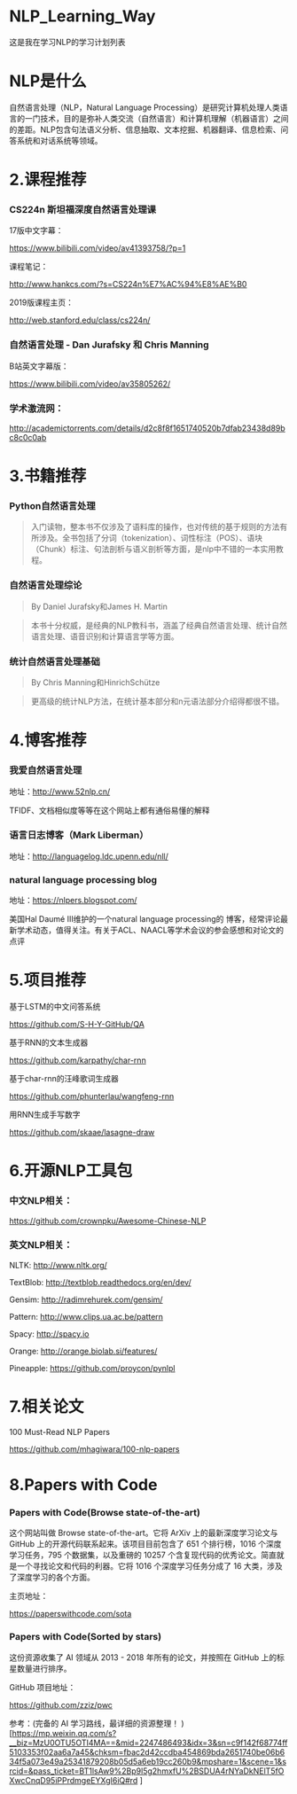 # NLP_Learning_Way
这是我在学习NLP的学习计划列表



# NLP是什么

自然语言处理（NLP，Natural Language Processing）是研究计算机处理人类语言的一门技术，目的是弥补人类交流（自然语言）和计算机理解（机器语言）之间的差距。NLP包含句法语义分析、信息抽取、文本挖掘、机器翻译、信息检索、问答系统和对话系统等领域。


# 2.课程推荐

### CS224n 斯坦福深度自然语言处理课

17版中文字幕：

https://www.bilibili.com/video/av41393758/?p=1

课程笔记：

http://www.hankcs.com/?s=CS224n%E7%AC%94%E8%AE%B0

2019版课程主页：

http://web.stanford.edu/class/cs224n/ 


### 自然语言处理 - Dan Jurafsky 和 Chris Manning

B站英文字幕版：

https://www.bilibili.com/video/av35805262/

### 学术激流网：

http://academictorrents.com/details/d2c8f8f1651740520b7dfab23438d89bc8c0c0ab


# 3.书籍推荐

### Python自然语言处理 

>入门读物，整本书不仅涉及了语料库的操作，也对传统的基于规则的方法有所涉及。全书包括了分词（tokenization）、词性标注（POS）、语块（Chunk）标注、句法剖析与语义剖析等方面，是nlp中不错的一本实用教程。


### 自然语言处理综论

>By Daniel Jurafsky和James H. Martin

>本书十分权威，是经典的NLP教科书，涵盖了经典自然语言处理、统计自然语言处理、语音识别和计算语言学等方面。


### 统计自然语言处理基础

>By Chris Manning和HinrichSchütze

>更高级的统计NLP方法，在统计基本部分和n元语法部分介绍得都很不错。


# 4.博客推荐

### 我爱自然语言处理

地址：http://www.52nlp.cn/

TFIDF、文档相似度等等在这个网站上都有通俗易懂的解释


### 语言日志博客（Mark Liberman）

地址：http://languagelog.ldc.upenn.edu/nll/  


### natural language processing blog 

地址：https://nlpers.blogspot.com/

美国Hal Daumé III维护的一个natural language processing的  博客，经常评论最新学术动态，值得关注。有关于ACL、NAACL等学术会议的参会感想和对论文的点评


# 5.项目推荐

基于LSTM的中文问答系统 

https://github.com/S-H-Y-GitHub/QA

基于RNN的文本生成器 

https://github.com/karpathy/char-rnn

基于char-rnn的汪峰歌词生成器

https://github.com/phunterlau/wangfeng-rnn

用RNN生成手写数字 

https://github.com/skaae/lasagne-draw


# 6.开源NLP工具包

### 中文NLP相关：

https://github.com/crownpku/Awesome-Chinese-NLP


### 英文NLP相关：

NLTK: http://www.nltk.org/

TextBlob: http://textblob.readthedocs.org/en/dev/

Gensim: http://radimrehurek.com/gensim/

Pattern: http://www.clips.ua.ac.be/pattern

Spacy: http://spacy.io

Orange: http://orange.biolab.si/features/

Pineapple: https://github.com/proycon/pynlpl


# 7.相关论文

100 Must-Read NLP Papers 

https://github.com/mhagiwara/100-nlp-papers



# 8.Papers with Code

### Papers with Code(Browse state-of-the-art)
这个网站叫做 Browse state-of-the-art。它将 ArXiv 上的最新深度学习论文与 GitHub 上的开源代码联系起来。该项目目前包含了 651 个排行榜，1016 个深度学习任务，795 个数据集，以及重磅的 10257 个含复现代码的优秀论文。简直就是一个寻找论文和代码的利器。它将 1016 个深度学习任务分成了 16 大类，涉及了深度学习的各个方面。

主页地址：

https://paperswithcode.com/sota


### Papers with Code(Sorted by stars)

这份资源收集了 AI 领域从 2013 - 2018 年所有的论文，并按照在 GitHub 上的标星数量进行排序。

GitHub 项目地址：

https://github.com/zziz/pwc








参考：(完备的 AI 学习路线，最详细的资源整理！ )[https://mp.weixin.qq.com/s?__biz=MzU0OTU5OTI4MA==&mid=2247486493&idx=3&sn=c9f142f68774ff5103353f02aa6a7a45&chksm=fbac2d42ccdba454869bda2651740be06b634f5a073e49a25341879208b05d5a6eb19cc260b9&mpshare=1&scene=1&srcid=&pass_ticket=BT1lsAw9%2Bp9l5g2hmxfU%2BSDUA4rNYaDkNElT5fOXwcCnqD95iPPrdmgeEYXgI6iQ#rd
]
